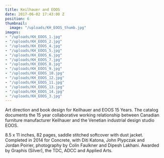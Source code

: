 ```yaml
---
title: Keilhauer and EOOS
date: 2017-06-02 17:43:00 Z
position: 6
thumbnail:
  image: "/uploads/KH_EOOS_thumb.jpg"
images:
- "/uploads/KH_EOOS_1.jpg"
- "/uploads/KH_EOOS_2.jpg"
- "/uploads/KH_EOOS_4.jpg"
- "/uploads/KH_EOOS_5.jpg"
- "/uploads/KH_EOOS_6.jpg"
- "/uploads/KH_EOOS_7.jpg"
- "/uploads/KH_EOOS_8.jpg"
- "/uploads/KH_EOOS_9.jpg"
- "/uploads/KH_EOOS_10.jpg"
- "/uploads/KH_EOOS_12.jpg"
- "/uploads/KH_EOOS_11.jpg"
- "/uploads/KH_EOOS_13.jpg"
- "/uploads/KH_EOOS_14.jpg"
- "/uploads/KH_EOOS_3.jpg"
---
```


Art direction and book design for Keilhauer and EOOS 15 Years. The catalog documents the 15 year collaborative working relationship between Canadian furniture manufacturer Keilhauer and the Venetian industrial design studio EOOS. 

8.5 x 11 inches, 82 pages, saddle stitched softcover with dust jacket. Completed in 2014 for Concrete, with Diti Katona, John Plypczak and Jordan Poirier, photography by Colin Faulkner and Dipesh Lakhani. Awarded by Graphis (Silver), the TDC, ADCC and Applied Arts.